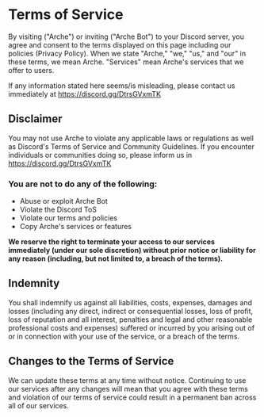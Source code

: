 # Terms of Service

By visiting ("Arche") or inviting ("Arche Bot") to your Discord server, you agree and consent to the terms displayed on this page including our policies (Privacy Policy). When we state "Arche," "we," "us," and "our" in these terms, we mean Arche. "Services" mean Arche's services that we offer to users.

If any information stated here seems/is misleading, please contact us immediately at https://discord.gg/DtrsGVxmTK

## Disclaimer

You may not use Arche to violate any applicable laws or regulations as well as Discord's Terms of Service and Community Guidelines. If you encounter individuals or communities doing so, please inform us in https://discord.gg/DtrsGVxmTK

### You are not to do any of the following:

- Abuse or exploit Arche Bot
- Violate the Discord ToS
- Violate our terms and policies
- Copy Arche's services or features


**We reserve the right to terminate your access to our services immediately (under our sole discretion) without prior notice or liability for any reason (including, but not limited to, a breach of the terms).**

## Indemnity

You shall indemnify us against all liabilities, costs, expenses, damages and losses (including any direct, indirect or consequential losses, loss of profit, loss of reputation and all interest, penalties and legal and other reasonable professional costs and expenses) suffered or incurred by you arising out of or in connection with your use of the service, or a breach of the terms.

## Changes to the Terms of Service

We can update these terms at any time without notice. Continuing to use our services after any changes will mean that you agree with these terms and violation of our terms of service could result in a permanent ban across all of our services.
